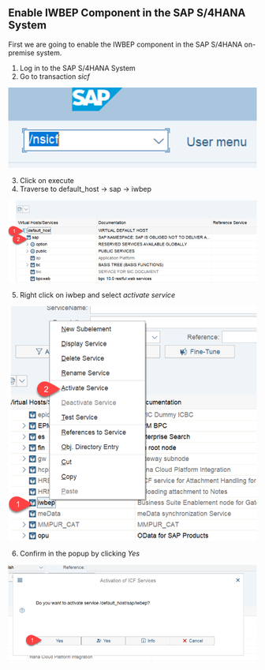 ## Enable IWBEP Component in the SAP S/4HANA System

First we are going to enable the IWBEP component in the SAP S/4HANA on-premise system.

1. Log in to the SAP S/4HANA System
2. Go to transaction *sicf*

 ![sicf](./images/add0.png)

3. Click on execute
4. Traverse to default_host -> sap -> iwbep

 ![Traverse](./images/add01.png)

5. Right click on iwbep and select *activate service*

 ![Enable IWBEP](./images/add1.png)
 
6. Confirm in the popup by clicking *Yes*

 ![Confirm](./images/add2.png)




